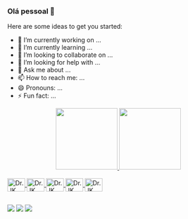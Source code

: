 ### Olá pessoal 👋

Here are some ideas to get you started:

- 🔭 I’m currently working on ...
- 🌱 I’m currently learning ...
- 👯 I’m looking to collaborate on ...
- 🤔 I’m looking for help with ...
- 💬 Ask me about ...
- 📫 How to reach me: ...
- 😄 Pronouns: ...
- ⚡ Fun fact: ...


<div align="center">
  <a href="https://github.com/jiusandro">
  <img height="140em" src="https://github-readme-stats.vercel.app/api?username=jiusandro&show_icons=true&theme=gruvbox_light&include_all_commits=true&count_private=true"/>
  <img height="140em" src="https://github-readme-stats.vercel.app/api/top-langs/?username=jiusandro&layout=compact&langs_count=7&theme=gruvbox_light"/>
</div>

<div style="display: inline_block"><br>
  <img align="center" alt="Dr. JK" height="30" width="40" src="https://cdn.jsdelivr.net/gh/devicons/devicon/icons/linux/linux-original.svg">
  <img align="center" alt="Dr. JK" height="30" width="40" src="https://cdn.jsdelivr.net/gh/devicons/devicon/icons/ubuntu/ubuntu-plain.svg">
  <img align="center" alt="Dr. JK" height="30" width="40" src="https://cdn.jsdelivr.net/gh/devicons/devicon/icons/python/python-plain.svg">
  <img align="center" alt="Dr. JK" height="30" width="40" src="https://cdn.jsdelivr.net/gh/devicons/devicon/icons/jupyter/jupyter-original-wordmark.svg">
  <img align="center" alt="Dr. JK" height="30" width="40" src="https://cdn.jsdelivr.net/gh/devicons/devicon/icons/c/c-original.svg">
</div>

##
 
<div>
   <a href="https://www.youtube.com/channel/UCaWUzwWXrj4RW_vvMbIKOpA" target="_blank"><img src="https://img.shields.io/badge/YouTube-FF0000?style=for-the-badge&logo=youtube&logoColor=white" target="_blank"></a>
    <a href="mailto:jiusandro@gmail.com" target="_blank"><img src="https://img.shields.io/badge/Gmail-D14836?style=for-the-badge&logo=gmail&logoColor=white target="_blank"></a>
    <a href="mailto:jiusandro@gmail.com" target="_blank"><img src="https://img.shields.io/badge/Ask%20me-anything-1abc9c.svg" target="_blank"></a>
  
</div>
